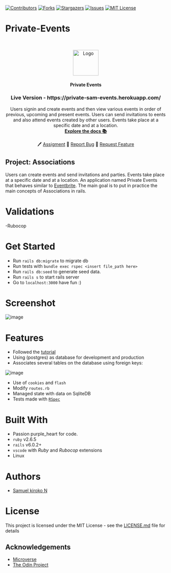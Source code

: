 
[![Contributors][contributors-shield]][contributors-url]
[![Forks][forks-shield]][forks-url]
[![Stargazers][stars-shield]][stars-url]
[![Issues][issues-shield]][issues-url]
[![MIT License][license-shield]][license-url]

# Private-Events
<br />
<p align="center">
  <a href="https://www.microverse.org/">
    <img src="docs/microverse.png" alt="Logo" width="80" height="80">
  </a>

  <h4 align="center">
	 Private Events
  </h4>

  <h3 align="center">
	 Live Version - https://private-sam-events.herokuapp.com/
  </h3>

  <p align="center">
    Users signin and create events and then view various events in order of previous, upcoming and present events. Users can send invitations to eents and also attend events created by other users. Events take place at a specific date and at a location.
    <br />
    <a href="https://github.com/Samkiroko/Private-events/blob/features/README.md"><strong>Explore the docs 📚</strong></a>
    <br />
    <br />
	  🖊️
    <a href="https://www.theodinproject.com/courses/ruby-on-rails/lessons/associations#your-task">Assigment</a>
    🐛
    <a href="https://github.com/Samkiroko/Private-events/issues">Report Bug</a>
    🙏
    <a href="https://github.com/Samkiroko/Private-events/issues">Request Feature</a>
  </p>
</p>

## Project: Associations
Users can create events and send invitations and parties. Events take place at a specific date and at a location. An application named Private Events that behaves similar to [Eventbrite](https://www.eventbrite.com/). The main goal is to put in practice the main concepts of Associations in rails.

# Validations

-Rubocop

# Get Started

* Run `rails db:migrate` to migrate db
* Run tests with `bundle exec rspec <insert file_path here>`
* Run `rails db:seed` to generate seed data.
* Run `rails s` to start rails server
* Go to `localhost:3000` have fun :)

# Screenshot
![image](https://user-images.githubusercontent.com/43377799/84581305-ade97e80-ade8-11ea-84b4-57f8dcf7247a.png)

# Features

* Followed the [tutorial](https://www.learnenough.com/ruby-on-rails-4th-edition-tutorial/user_microposts) 
* Using (postgres) as database for development  and production
* Associates several tables on the database using foreign keys:


![image](https://user-images.githubusercontent.com/43377799/84581411-36681f00-ade9-11ea-8c55-ed2904afa22b.png)



* Use of `cookies` and `flash`
* Modify `routes.rb`
* Managed state with data on SqliteDB
* Tests made with [`RSpec`](https://relishapp.com/rspec/)

# Built With

* Passion purple_heart for code.
* `ruby` v2.6.5
* `rails` v6.0.2+
* `vscode` with _Ruby_ and _Rubocop_ extensions
* Linux

# Authors

* [Samuel kiroko N](https://github.com/Samkiroko)


# License

This project is licensed under the MIT License - see the [LICENSE.md](LICENSE.md) file for details 

<!-- ACKNOWLEDGEMENTS -->
## Acknowledgements
* [Microverse](https://www.microverse.org/)
* [The Odin Project](https://www.theodinproject.com/)

<!-- MARKDOWN LINKS & IMAGES -->
<!-- https://www.markdownguide.org/basic-syntax/#reference-style-links -->
[contributors-shield]: https://img.shields.io/github/contributors/Samkiroko/Private-events.svg?style=flat-square
[contributors-url]: https://github.com/Samkiroko/Private-events/graphs/contributors
[forks-shield]: https://img.shields.io/github/forks/Samkiroko/Private-events
[forks-url]: https://github.com/Samkiroko/Private-events/network/members
[stars-shield]: https://img.shields.io/github/stars/Samkiroko/Private-events
[stars-url]: https://github.com/Samkiroko/Private-events/stargazers
[issues-shield]: https://img.shields.io/github/issues/Samkiroko/Private-events
[issues-url]: https://github.com/Samkiroko/Private-events/issues
[license-shield]: https://img.shields.io/github/license/Samkiroko/Private-events
[license-url]: https://github.com/Samkiroko/Private-events/blob/features/LICENSE.txt
